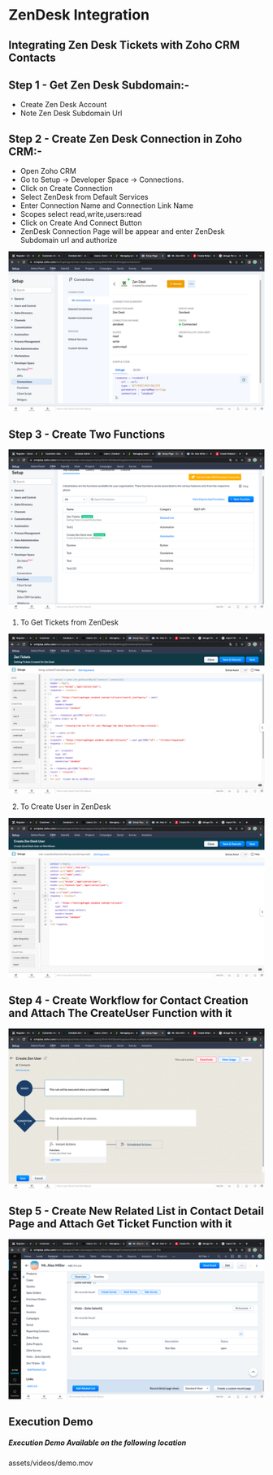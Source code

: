 # ZenDesk Integration

## Integrating Zen Desk Tickets with Zoho CRM Contacts


## Step 1 - Get Zen Desk Subdomain:-

- Create Zen Desk Account
- Note Zen Desk Subdomain Url

## Step 2 - Create Zen Desk Connection in Zoho CRM:-

- Open Zoho CRM
- Go to Setup -> Developer Space -> Connections.
- Click on Create Connection
- Select ZenDesk from Default Services
- Enter Connection Name and Connection Link Name
- Scopes select read,write,users:read
- Click on Create And Connect Button
- ZenDesk Connection Page will be appear and enter ZenDesk Subdomain url and authorize

![Screenshot](assets/screenshots/connections.png)

## Step 3 - Create Two Functions

![Screenshot](assets/screenshots/functions.png)

1. To Get Tickets from ZenDesk

![Screenshot](assets/screenshots/zenTickets.png)

2. To Create User in ZenDesk

![Screenshot](assets/screenshots/createZenUser.png)

## Step 4 - Create Workflow for Contact Creation and Attach The CreateUser Function with it

![Screenshot](assets/screenshots/workflow.png)

## Step 5 - Create New Related List in Contact Detail Page and Attach Get Ticket Function with it

![Screenshot](assets/screenshots/relatedList.png)


## Execution Demo

##### Execution Demo Available on the following location 

assets/videos/demo.mov




